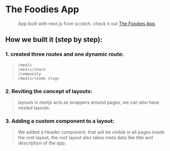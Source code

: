 # The Foodies App
> App built with next.js from scratch. check it out [The Foodies App](https://foodies-app-five-olive.vercel.app/).


## How we built it (step by step):
### 1. created three routes and one dynamic route:
> ```
> /meals
> /meals/share
> /community
> /meals/<some slug>
> ```

### 2. Reviting the concept of layouts:
> layouts in nextjs acts as wrappers around pages, we can also have nexted layouts.

### 3. Adding a custom component to a layout:
> We added a Header component, that will be visible in all pages inside the root layout, the root layout also takes meta data like title and description of the app.


